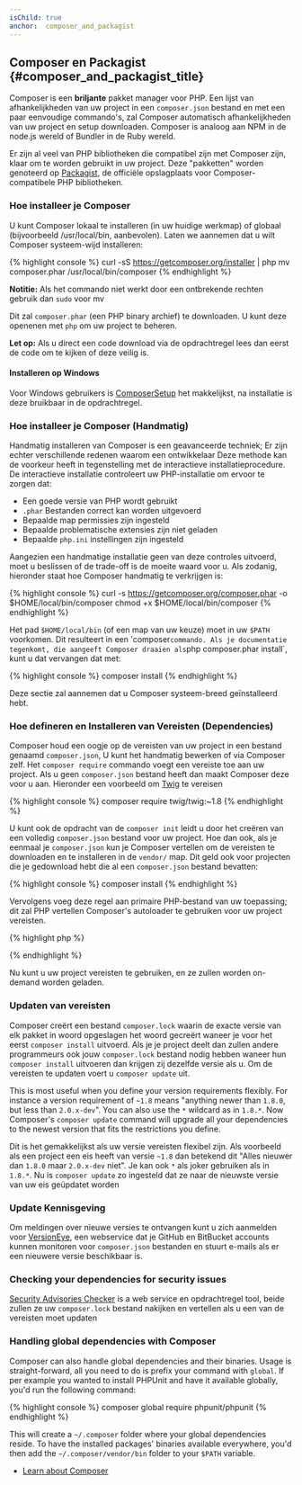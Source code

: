 ```yaml
---
isChild: true
anchor:  composer_and_packagist
---
```


## Composer en Packagist {#composer_and_packagist_title}

Composer is een **briljante** pakket manager voor PHP. Een lijst van afhankelijkheden van uw project in een `composer.json` bestand en met een paar eenvoudige commando's, zal Composer automatisch afhankelijkheden van uw project en setup downloaden. Composer is analoog aan NPM in de node.js wereld of Bundler in de Ruby wereld.

Er zijn al veel van PHP bibliotheken die compatibel zijn met Composer zijn, klaar om te worden gebruikt in uw project. Deze
"pakketten" worden genoteerd op [Packagist], de officiële opslagplaats voor Composer-compatibele PHP bibliotheken.

### Hoe installeer je Composer

U kunt Composer lokaal te installeren (in uw huidige werkmap) of globaal (bijvoorbeeld /usr/local/bin, aanbevolen).
Laten we aannemen dat u wilt Composer systeem-wijd installeren:

{% highlight console %}
curl -sS https://getcomposer.org/installer | php
mv composer.phar /usr/local/bin/composer
{% endhighlight %}

<strong>Notitie:</strong> Als het commando niet werkt door een ontbrekende rechten gebruik dan `sudo` voor mv

Dit zal `composer.phar` (een PHP binary archief) te downloaden. U kunt deze openenen met `php` om uw project te beheren.

<strong>Let op:</strong> Als u direct een code download via de opdrachtregel lees dan eerst de code om te kijken of deze veilig is.

#### Installeren op Windows

Voor Windows gebruikers is [ComposerSetup] het makkelijkst, na installatie is deze bruikbaar in de opdrachtregel.

### Hoe installeer je Composer (Handmatig)

Handmatig installeren van Composer is een geavanceerde techniek; Er zijn echter verschillende redenen waarom een ontwikkelaar Deze methode kan de voorkeur heeft in tegenstelling met de interactieve installatieprocedure. De interactieve installatie controleert uw PHP-installatie om ervoor te zorgen dat:

- Een goede versie van PHP wordt gebruikt
- `.phar` Bestanden correct kan worden uitgevoerd
- Bepaalde map permissies zijn ingesteld
- Bepaalde problematische extensies zijn niet geladen
- Bepaalde `php.ini` instellingen zijn ingesteld

Aangezien een handmatige installatie geen van deze controles uitvoerd, moet u beslissen of de trade-off is de moeite waard voor u. Als zodanig, hieronder staat hoe Composer handmatig te verkrijgen is:

{% highlight console %}
curl -s https://getcomposer.org/composer.phar -o $HOME/local/bin/composer
chmod +x $HOME/local/bin/composer
{% endhighlight %}

Het pad `$HOME/local/bin` (of een map van uw keuze) moet in uw `$PATH` voorkomen. Dit resulteert in een 'composer` commando.
Als je documentatie tegenkomt, die aangeeft Composer draaien als `php composer.phar install`, kunt u dat vervangen dat met:

{% highlight console %}
composer install
{% endhighlight %}

Deze sectie zal aannemen dat u Composer systeem-breed geïnstalleerd hebt.

### Hoe defineren en Installeren van Vereisten (Dependencies)

Composer houd een oogje op de vereisten van uw project in een bestand genaamd `composer.json`, U kunt het handmatig bewerken of via Composer zelf. Het `composer require` commando voegt een vereiste toe aan uw project.
Als u geen `composer.json` bestand heeft dan maakt Composer deze voor u aan.
Hieronder een voorbeeld om [Twig] te vereisen

{% highlight console %}
composer require twig/twig:~1.8
{% endhighlight %}

U kunt ook de opdracht van de `composer init` leidt u door het creëren van een volledig `composer.json` bestand voor uw project. Hoe dan ook, als je eenmaal je `composer.json` kun je Composer vertellen om de vereisten te downloaden en te installeren in de `vendor/` map. Dit geld ook voor projecten die je gedownload hebt die al een `composer.json` bestand bevatten:

{% highlight console %}
composer install
{% endhighlight %}

Vervolgens voeg deze regel aan primaire PHP-bestand van uw toepassing; dit zal PHP vertellen Composer's autoloader te gebruiken voor uw project vereisten.

{% highlight php %}
<?php
require 'vendor/autoload.php';
?>
{% endhighlight %}

Nu kunt u uw project vereisten te gebruiken, en ze zullen worden on-demand worden geladen.

### Updaten van vereisten

Composer creërt een bestand `composer.lock` waarin de exacte versie van elk pakket in woord opgeslagen het woord gecreërt waneer je voor het eerst `composer install` uitvoerd. Als je je project deelt dan zullen andere programmeurs ook jouw `composer.lock` bestand nodig hebben waneer hun `composer install` uitvoeren dan krijgen zij dezelfde versie als u. Om de vereisten te updaten voert u `composer update` uit.

This is most useful when you define your version requirements flexibly. For instance a version 
requirement of `~1.8` means "anything newer than `1.8.0`, but less than `2.0.x-dev`". You can also use 
the `*` wildcard as in `1.8.*`. Now Composer's `composer update` command will upgrade all your
dependencies to the newest version that fits the restrictions you define.

Dit is het gemakkelijkst als uw versie vereisten flexibel zijn. Als voorbeeld als een project een eis heeft van versie `~1.8` dan betekend dit "Alles nieuwer dan `1.8.0` maar `2.0.x-dev` niet". Je kan ook `*` als joker gebruiken als in `1.8.*`. Nu is `composer update` zo ingesteld dat ze naar de nieuwste versie van uw eis geüpdatet worden

### Update Kennisgeving

Om meldingen over nieuwe versies te ontvangen kunt u zich aanmelden voor [VersionEye], een webservice dat je GitHub en BitBucket accounts kunnen monitoren voor `composer.json` bestanden en stuurt e-mails als er een nieuwere versie beschikbaar is.

### Checking your dependencies for security issues

[Security Advisories Checker] is a web service en opdrachtregel tool, beide zullen ze uw `composer.lock` bestand nakijken en vertellen als u een van de vereisten moet updaten

### Handling global dependencies with Composer

Composer can also handle global dependencies and their binaries. Usage is straight-forward, all you need
to do is prefix your command with `global`. If per example you wanted to install PHPUnit and have it 
available globally, you'd run the following command:

{% highlight console %}
composer global require phpunit/phpunit
{% endhighlight %}

This will create a `~/.composer` folder where your global dependencies reside. To have the installed
packages' binaries available everywhere, you'd then add the `~/.composer/vendor/bin` folder to your 
`$PATH` variable.

* [Learn about Composer]

[Packagist]: http://packagist.org/
[Twig]: http://twig.sensiolabs.org
[VersionEye]: https://www.versioneye.com/
[Security Advisories Checker]: https://security.sensiolabs.org/
[Learn about Composer]: http://getcomposer.org/doc/00-intro.md
[ComposerSetup]: https://getcomposer.org/Composer-Setup.exe
